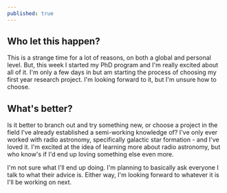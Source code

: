 ```yaml
---
published: true
---
```

## Who let this happen?

This is a strange time for a lot of reasons, on both a global and personal level. But, this week I started my PhD program and I'm really excited about all of it. I'm only a few days in but am starting the process of choosing my first year research project. I'm looking forward to it, but I'm unsure how to choose.

## What's better?

Is it better to branch out and try something new, or choose a project in the field I've already established a semi-working knowledge of? I've only ever worked with radio astronomy, specifically galactic star formation - and I've loved it. I'm excited at the idea of learning more about radio astronomy, but who know's if I'd end up loving something else even more.

I'm not sure what I'll end up doing. I'm planning to basically ask everyone I talk to what their advice is. Either way, I'm looking forward to whatever it is I'll be working on next.
